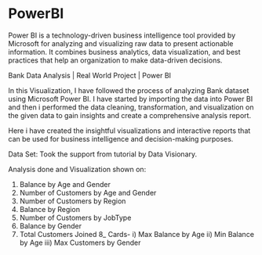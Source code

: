 # PowerBI
Power BI is a technology-driven business intelligence tool provided by Microsoft for analyzing and visualizing raw data to present actionable information. It combines business analytics, data visualization, and best practices that help an organization to make data-driven decisions.

Bank Data Analysis | Real World Project | Power BI

In this Visualization, I have followed the process of analyzing Bank dataset using Microsoft Power BI. I have started by importing the data into Power BI and then i performed the data cleaning, transformation, and visualization on the given data to gain insights and create a comprehensive analysis report.

Here i have created the insightful visualizations and interactive reports that can be used for business intelligence and decision-making purposes.

Data Set: Took the support from tutorial by Data Visionary.


Analysis done and Visualization shown on:

1) Balance by Age and Gender
2) Number of Customers by Age and Gender
3) Number of Customers by Region
4) Balance by Region
5) Number of Customers by JobType
6) Balance by Gender
7) Total Customers Joined
8_ Cards-
    i) Max Balance by Age
    ii) Min Balance by Age
    iii) Max Customers by Gender
